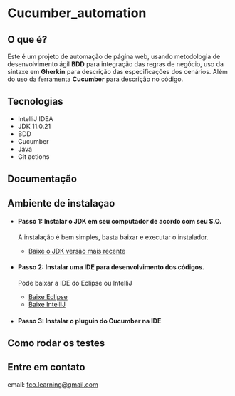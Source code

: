 # Cucumber_automation

## O que é?
Este é um projeto de automação de página web, usando metodologia de desenvolvimento ágil **BDD** para 
integração das regras de negócio, uso da sintaxe em **Gherkin** para descrição das especificações dos cenários.
Além do uso da ferramenta **Cucumber** para descrição no código.

## Tecnologias
- IntelliJ IDEA
- JDK 11.0.21
- BDD
- Cucumber
- Java
- Git actions

## Documentação


## Ambiente de instalaçao
- #### Passo 1: Instalar o JDK em seu computador de acordo com seu S.O. 
  A instalação é bem simples, basta baixar e executar o instalador.  
  - [Baixe o JDK versão mais recente](https://www.oracle.com/br/java/technologies/javase/jdk11-archive-downloads.html)

- #### Passo 2: Instalar uma IDE para desenvolvimento dos códigos. 
  Pode baixar a IDE do Eclipse ou IntelliJ
  - [Baixe Eclipse](https://www.eclipse.org/downloads/)
  - [Baixe IntelliJ](https://www.jetbrains.com/pt-br/idea/download/?section=windows)

- #### Passo 3: Instalar o pluguin do Cucumber na IDE

## Como rodar os testes


## Entre em contato

email: fco.learning@gmail.com
